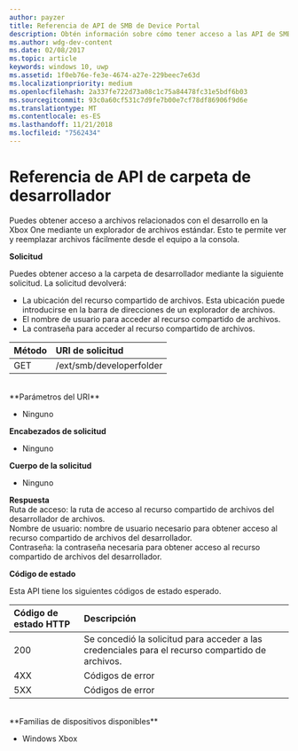```yaml
---
author: payzer
title: Referencia de API de SMB de Device Portal
description: Obtén información sobre cómo tener acceso a las API de SMB mediante programación.
ms.author: wdg-dev-content
ms.date: 02/08/2017
ms.topic: article
keywords: windows 10, uwp
ms.assetid: 1f0eb76e-fe3e-4674-a27e-229beec7e63d
ms.localizationpriority: medium
ms.openlocfilehash: 2a337fe722d73a08c1c75a84478fc31e5bdf6b03
ms.sourcegitcommit: 93c0a60cf531c7d9fe7b00e7cf78df86906f9d6e
ms.translationtype: MT
ms.contentlocale: es-ES
ms.lasthandoff: 11/21/2018
ms.locfileid: "7562434"
---
```

# <a name="developer-folder-api-reference"></a>Referencia de API de carpeta de desarrollador   
Puedes obtener acceso a archivos relacionados con el desarrollo en la Xbox One mediante un explorador de archivos estándar. Esto te permite ver y reemplazar archivos fácilmente desde el equipo a la consola.

**Solicitud**

Puedes obtener acceso a la carpeta de desarrollador mediante la siguiente solicitud. La solicitud devolverá:    
* La ubicación del recurso compartido de archivos. Esta ubicación puede introducirse en la barra de direcciones de un explorador de archivos.
* El nombre de usuario para acceder al recurso compartido de archivos.
* La contraseña para acceder al recurso compartido de archivos.

Método      | URI de solicitud
:------     | :-----
GET | /ext/smb/developerfolder
<br />
**Parámetros del URI**

- Ninguno

**Encabezados de solicitud**

- Ninguno

**Cuerpo de la solicitud**

- Ninguno

**Respuesta**   
Ruta de acceso: la ruta de acceso al recurso compartido de archivos del desarrollador de archivos.   
Nombre de usuario: nombre de usuario necesario para obtener acceso al recurso compartido de archivos del desarrollador.   
Contraseña: la contraseña necesaria para obtener acceso al recurso compartido de archivos del desarrollador.   

**Código de estado**

Esta API tiene los siguientes códigos de estado esperado.

Código de estado HTTP      | Descripción
:------     | :-----
200 | Se concedió la solicitud para acceder a las credenciales para el recurso compartido de archivos.
4XX | Códigos de error
5XX | Códigos de error
<br />
**Familias de dispositivos disponibles**

* Windows Xbox
